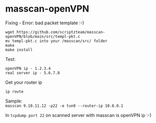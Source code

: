 # masscan-openVPN
Fixing - Error: bad packet template :-)
```
wget https://github.com/scriptzteam/masscan-openVPN/blob/main/src/templ-pkt.c  
mv templ-pkt.c into your /masscan/src/ folder  
make  
make install  
```  
Test:
```
openVPN ip - 1.2.3.4  
real server ip - 5.6.7.8  
```
Get your router ip
```
ip route
```

Sample:  
```masscan 9.10.11.12 -p22 -e tun0 --router-ip 10.8.0.1```
  
In ```tcpdump port 22``` on scanned server with masscan is openVPN ip :-)
